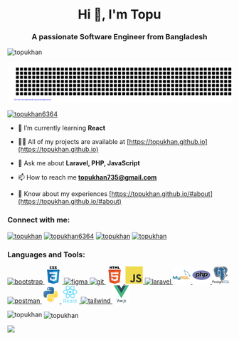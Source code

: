 <h1 align="center">Hi 👋, I'm Topu</h1>
<h3 align="center">A passionate Software Engineer from Bangladesh</h3>

<p align="left"> <img src="https://komarev.com/ghpvc/?username=topukhan&label=Profile%20views&color=0e75b6&style=flat" alt="topukhan" /> </p>
<div align="center">

![gitartwork](gitartwork.svg)

</div>
<!-- <p align="left"> <a href="https://github.com/ryo-ma/github-profile-trophy"><img src="https://github-profile-trophy.vercel.app/?username=topukhan" alt="topukhan" /></a> </p> -->

<p align="left"> <a href="https://twitter.com/topukhan6364" target="blank"><img src="https://img.shields.io/twitter/follow/topukhan6364?logo=x&style=for-the-badge" alt="topukhan6364" /></a> </p>

- 🌱 I’m currently learning **React**

- 👨‍💻 All of my projects are available at [https://topukhan.github.io](https://topukhan.github.io)

- 💬 Ask me about **Laravel, PHP, JavaScript**

- 📫 How to reach me **topukhan735@gmail.com**

- 📄 Know about my experiences [https://topukhan.github.io/#about](https://topukhan.github.io/#about)

<h3 align="left">Connect with me:</h3>
<p align="left">
<a href="https://t.me/topukhan63" target="blank"><img align="center" src="https://img.icons8.com/?size=48&id=oWiuH0jFiU0R&format=png" alt="topukhan" height="40" width="40" /></a>
<a href="https://x.com/topukhan6364" target="blank"><img align="center" src="https://raw.githubusercontent.com/rahuldkjain/github-profile-readme-generator/master/src/images/icons/Social/twitter.svg" alt="topukhan6364" height="30" width="40" /></a>
<a href="https://linkedin.com/in/topukhan" target="blank"><img align="center" src="https://raw.githubusercontent.com/rahuldkjain/github-profile-readme-generator/master/src/images/icons/Social/linked-in-alt.svg" alt="topukhan" height="30" width="40" /></a>
<!-- <a href="https://www.hackerrank.com/topukhan6364" target="blank"><img align="center" src="https://raw.githubusercontent.com/rahuldkjain/github-profile-readme-generator/master/src/images/icons/Social/hackerrank.svg" alt="topukhan6364" height="30" width="40" /></a> -->
<a href="https://www.leetcode.com/topukhan" target="blank"><img align="center" src="https://raw.githubusercontent.com/rahuldkjain/github-profile-readme-generator/master/src/images/icons/Social/leet-code.svg" alt="topukhan" height="30" width="40" /></a>
</p>

<h3 align="left">Languages and Tools:</h3>
<p align="left"> <a href="https://getbootstrap.com" target="_blank" rel="noreferrer"> <img src="https://img.icons8.com/?size=48&id=EzPCiQUqWWEa&format=png" alt="bootstrap" width="40" height="40"/> </a> <a href="https://www.w3schools.com/css/" target="_blank" rel="noreferrer"> <img src="https://raw.githubusercontent.com/devicons/devicon/master/icons/css3/css3-original-wordmark.svg" alt="css3" width="40" height="40"/> </a> <a href="https://www.figma.com/" target="_blank" rel="noreferrer"> <img src="https://www.vectorlogo.zone/logos/figma/figma-icon.svg" alt="figma" width="40" height="40"/> </a> <a href="https://git-scm.com/" target="_blank" rel="noreferrer"> <img src="https://www.vectorlogo.zone/logos/git-scm/git-scm-icon.svg" alt="git" width="40" height="40"/> </a> <a href="https://www.w3.org/html/" target="_blank" rel="noreferrer"> <img src="https://raw.githubusercontent.com/devicons/devicon/master/icons/html5/html5-original-wordmark.svg" alt="html5" width="40" height="40"/> </a> <a href="https://developer.mozilla.org/en-US/docs/Web/JavaScript" target="_blank" rel="noreferrer"> <img src="https://raw.githubusercontent.com/devicons/devicon/master/icons/javascript/javascript-original.svg" alt="javascript" width="40" height="40"/> </a> <a href="https://laravel.com/" target="_blank" rel="noreferrer"> <img src="https://upload.wikimedia.org/wikipedia/commons/thumb/9/9a/Laravel.svg/50px-Laravel.svg.png?20190820171151" alt="laravel" width="40" height="40"/> </a> <a href="https://www.mysql.com/" target="_blank" rel="noreferrer"> <img src="https://raw.githubusercontent.com/devicons/devicon/master/icons/mysql/mysql-original-wordmark.svg" alt="mysql" width="40" height="40"/> </a> <a href="https://www.php.net" target="_blank" rel="noreferrer"> <img src="https://raw.githubusercontent.com/devicons/devicon/master/icons/php/php-original.svg" alt="php" width="40" height="40"/> </a> <a href="https://www.postgresql.org" target="_blank" rel="noreferrer"> <img src="https://raw.githubusercontent.com/devicons/devicon/master/icons/postgresql/postgresql-original-wordmark.svg" alt="postgresql" width="40" height="40"/> </a> <a href="https://postman.com" target="_blank" rel="noreferrer"> <img src="https://www.vectorlogo.zone/logos/getpostman/getpostman-icon.svg" alt="postman" width="40" height="40"/> </a> <a href="https://www.python.org" target="_blank" rel="noreferrer"> <img src="https://raw.githubusercontent.com/devicons/devicon/master/icons/python/python-original.svg" alt="python" width="40" height="40"/> </a> <a href="https://reactjs.org/" target="_blank" rel="noreferrer"> <img src="https://raw.githubusercontent.com/devicons/devicon/master/icons/react/react-original-wordmark.svg" alt="react" width="40" height="40"/> </a> <a href="https://tailwindcss.com/" target="_blank" rel="noreferrer"> <img src="https://www.vectorlogo.zone/logos/tailwindcss/tailwindcss-icon.svg" alt="tailwind" width="40" height="40"/> </a> <a href="https://vuejs.org/" target="_blank" rel="noreferrer"> <img src="https://raw.githubusercontent.com/devicons/devicon/master/icons/vuejs/vuejs-original-wordmark.svg" alt="vuejs" width="40" height="40"/> </a> </p>

<p><img align="left" src="https://github-readme-stats.vercel.app/api/top-langs?username=topukhan&show_icons=true&locale=en&layout=compact" alt="topukhan" /></p>

<p>&nbsp;<img align="center" src="https://github-readme-stats.vercel.app/api?username=topukhan&show_icons=true&locale=en" alt="topukhan" /></p>

![](https://leetcard.jacoblin.cool/topukhan?theme=unicorn&&ext=heatmap)
<!-- <p><img align="left" src="https://github-readme-streak-stats.herokuapp.com/?user=topukhan" alt="topukhan" /></p> -->

